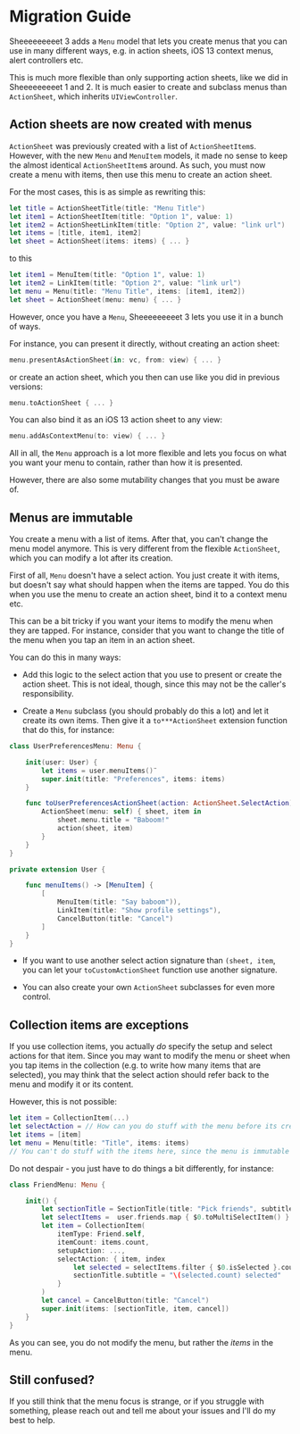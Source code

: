 # Migration Guide

Sheeeeeeeeet 3 adds a `Menu` model that lets you create menus that you can use in many different ways, e.g. in action sheets, iOS 13 context menus, alert controllers etc.

This is much more flexible than only supporting action sheets, like we did in Sheeeeeeeeet 1 and 2. It is much easier to create and subclass menus than `ActionSheet`, which inherits `UIViewController`.


## Action sheets are now created with menus

`ActionSheet` was previously created with a list of `ActionSheetItem`s. However, with the new `Menu` and `MenuItem` models, it made no sense to keep the almost identical `ActionSheetItem`s around. As such, you must now create a menu with items, then use this menu to create an action sheet.

For the most cases, this is as simple as rewriting this:

```swift
let title = ActionSheetTitle(title: "Menu Title")
let item1 = ActionSheetItem(title: "Option 1", value: 1)
let item2 = ActionSheetLinkItem(title: "Option 2", value: "link url")
let items = [title, item1, item2]
let sheet = ActionSheet(items: items) { ... }
```

to this

```swift
let item1 = MenuItem(title: "Option 1", value: 1)
let item2 = LinkItem(title: "Option 2", value: "link url")
let menu = Menu(title: "Menu Title", items: [item1, item2])
let sheet = ActionSheet(menu: menu) { ... }
```

However, once you have a `Menu`, Sheeeeeeeeet 3 lets you use it in a bunch of ways.

For instance, you can present it directly, without creating an action sheet:

```swift
menu.presentAsActionSheet(in: vc, from: view) { ... }
```

or create an action sheet, which you then can use like you did in previous versions:

```swift
menu.toActionSheet { ... }
```

You can also bind it as an iOS 13 action sheet to any view:

```swift
menu.addAsContextMenu(to: view) { ... }
```

All in all, the `Menu` approach is a lot more flexible and lets you focus on what you want your menu to contain, rather than how it is presented.

However, there are also some mutability changes that you must be aware of.


## Menus are immutable

You create a menu with a list of items. After that, you can't change the menu model anymore. This is very different from the flexible `ActionSheet`, which you can modify a lot after its creation.

First of all, `Menu` doesn't have a select action. You just create it with items, but doesn't say what should happen when the items are tapped. You do this when you use the menu to create an action sheet, bind it to a context menu etc.

This can be a bit tricky if you want your items to modify the menu when they are tapped. For instance, consider that you want to change the title of the menu when you tap an item in an action sheet.

You can do this in many ways:

* Add this logic to the select action that you use to present or create the action sheet. This is not ideal, though, since this may not be the caller's responsibility.

* Create a `Menu` subclass (you should probably do this a lot) and let it create its own items. Then give it a `to***ActionSheet` extension function that do this, for instance:

```swift
class UserPreferencesMenu: Menu {

    init(user: User) {
        let items = user.menuItems()¨
        super.init(title: "Preferences", items: items)
    }

    func toUserPreferencesActionSheet(action: ActionSheet.SelectAction) -> ActionSheet {
        ActionSheet(menu: self) { sheet, item in
            sheet.menu.title = "Baboom!"
            action(sheet, item)
        }
    }
}

private extension User {

    func menuItems() -> [MenuItem] {
        [
            MenuItem(title: "Say baboom")),
            LinkItem(title: "Show profile settings"),
            CancelButton(title: "Cancel")
        ]
    }
}
```

* If you want to use another select action signature than `(sheet, item`, you can let your `toCustomActionSheet` function use another signature.

* You can also create your own `ActionSheet` subclasses for even more control.


## Collection items are exceptions

If you use collection items, you actually *do* specify the setup and select actions for that item. Since you may want to modify the menu or sheet when you tap items in the collection (e.g. to write how many items that are selected), you may think that the select action should refer back to the menu and modify it or its content.

However, this is not possible:

```swift
let item = CollectionItem(...)
let selectAction = // How can you do stuff with the menu before its created?
let items = [item]
let menu = Menu(title: "Title", items: items)
// You can't do stuff with the items here, since the menu is immutable
```

Do not despair - you just have to do things a bit differently, for instance:

```swift
class FriendMenu: Menu {

    init() {
        let sectionTitle = SectionTitle(title: "Pick friends", subtitle: "0 selected")
        let selectItems =  user.friends.map { $0.toMultiSelectItem() }
        let item = CollectionItem(
            itemType: Friend.self, 
            itemCount: items.count, 
            setupAction: ..., 
            selectAction: { item, index 
                let selected = selectItems.filter { $0.isSelected }.count
                sectionTitle.subtitle = "\(selected.count) selected"
            }
        )
        let cancel = CancelButton(title: "Cancel")
        super.init(items: [sectionTitle, item, cancel])
    }
}
```

As you can see, you do not modify the menu, but rather the *items* in the menu.


## Still confused?

If you still think that the menu focus is strange, or if you struggle with something, please reach out and tell me about your issues and I'll do my best to help.
